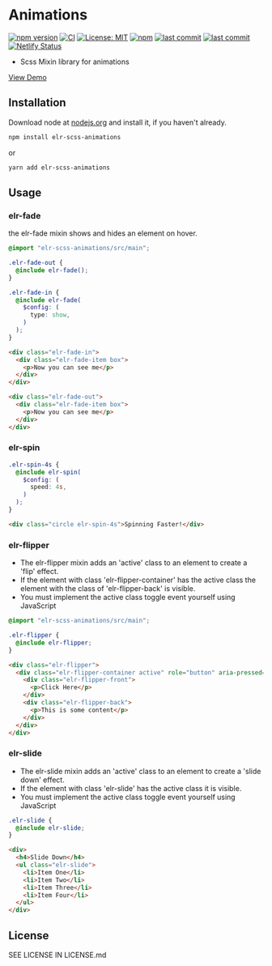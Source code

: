 # Animations

[![npm version](http://img.shields.io/npm/v/elr-scss-animations.svg)](https://www.npmjs.org/package/elr-scss-animations)
[![CI](https://github.com/Beth3346/elr-scss-animations/actions/workflows/node.js.yml/badge.svg)](https://github.com/Beth3346/elr-scss-animations/actions/workflows/node.js.yml)
[![License: MIT](https://img.shields.io/badge/License-MIT-yellow.svg)](https://opensource.org/licenses/MIT)
[![npm](https://img.shields.io/npm/dm/elr-scss-animations.svg?style=flat)](https://npmjs.com/package/elr-scss-animations)
[![last commit](https://img.shields.io/github/last-commit/Beth3346/elr-scss-animations.svg)](https://github.com/Beth3346/elr-scss-animations)
[![last commit](https://img.shields.io/github/last-commit/Beth3346/elr-scss-animations.svg)](https://github.com/Beth3346/elr-scss-animations)
[![Netlify Status](https://api.netlify.com/api/v1/badges/7ff483a2-267c-4901-9710-5f6a3e1d8186/deploy-status)](https://app.netlify.com/sites/elr-animations/deploys)

- Scss Mixin library for animations

[View Demo](https://elr-animations.netlify.app/)

## Installation

Download node at [nodejs.org](http://nodejs.org) and install it, if you haven't already.

```sh
npm install elr-scss-animations
```

or

```sh
yarn add elr-scss-animations
```

## Usage

### elr-fade

the elr-fade mixin shows and hides an element on hover.

```scss
@import "elr-scss-animations/src/main";

.elr-fade-out {
  @include elr-fade();
}

.elr-fade-in {
  @include elr-fade(
    $config: (
      type: show,
    )
  );
}
```

```html
<div class="elr-fade-in">
  <div class="elr-fade-item box">
    <p>Now you can see me</p>
  </div>
</div>

<div class="elr-fade-out">
  <div class="elr-fade-item box">
    <p>Now you can see me</p>
  </div>
</div>
```

### elr-spin

```scss
.elr-spin-4s {
  @include elr-spin(
    $config: (
      speed: 4s,
    )
  );
}
```

```html
<div class="circle elr-spin-4s">Spinning Faster!</div>
```

### elr-flipper

- The elr-flipper mixin adds an 'active' class to an element to create a 'flip' effect.
- If the element with class 'elr-flipper-container' has the active class the element with the class of 'elr-flipper-back' is visible.
- You must implement the active class toggle event yourself using JavaScript

```scss
@import "elr-scss-animations/src/main";

.elr-flipper {
  @include elr-flipper;
}
```

```html
<div class="elr-flipper">
  <div class="elr-flipper-container active" role="button" aria-pressed="true">
    <div class="elr-flipper-front">
      <p>Click Here</p>
    </div>
    <div class="elr-flipper-back">
      <p>This is some content</p>
    </div>
  </div>
</div>
```

### elr-slide

- The elr-slide mixin adds an 'active' class to an element to create a 'slide down' effect.
- If the element with class 'elr-slide' has the active class it is visible.
- You must implement the active class toggle event yourself using JavaScript

```scss
.elr-slide {
  @include elr-slide;
}
```

```html
<div>
  <h4>Slide Down</h4>
  <ul class="elr-slide">
    <li>Item One</li>
    <li>Item Two</li>
    <li>Item Three</li>
    <li>Item Four</li>
  </ul>
</div>
```

## License

SEE LICENSE IN LICENSE.md
